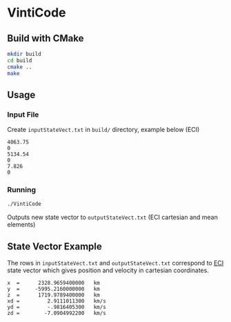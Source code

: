 # VintiCode

## Build with CMake

```bash
mkdir build
cd build
cmake ..
make
```

## Usage

### Input File

Create `inputStateVect.txt` in `build/` directory, example below (ECI)

```
4063.75
0
5134.54
0
7.826
0
```

### Running

```bash
./VintiCode
```

Outputs new state vector to `outputStateVect.txt` (ECI cartesian and mean elements)

## State Vector Example

The rows in `inputStateVect.txt` and `outputStateVect.txt` correspond to [ECI](https://en.wikipedia.org/wiki/Earth-centered_inertial) state vector which gives position and velocity in cartesian coordinates.
```
x  =      2328.9659400000   km
y  =     -5995.2160000000   km
z  =      1719.9789400000   km
xd =         2.9111011300   km/s
yd =         -.9816405300   km/s
zd =        -7.0904992200   km/s
```
